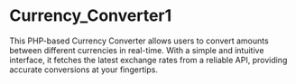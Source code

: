 # Currency_Converter1
This PHP-based Currency Converter allows users to convert amounts between different currencies in real-time. With a simple and intuitive interface, it fetches the latest exchange rates from a reliable API, providing accurate conversions at your fingertips.
